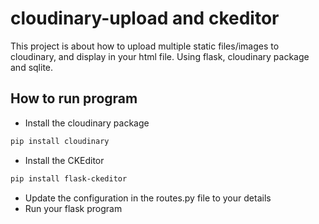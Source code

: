 # cloudinary-upload and ckeditor
This project is about how to upload multiple static files/images to cloudinary, and display in your html file. Using flask, cloudinary package and sqlite.

## How to run program
- Install the cloudinary package
```sh
pip install cloudinary
```
- Install the CKEditor
```sh
pip install flask-ckeditor
```
- Update the configuration in the routes.py file to your details
- Run your flask program